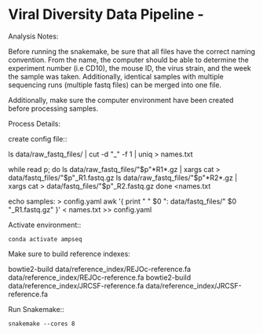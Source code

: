 Viral Diversity Data Pipeline  -
================================================

Analysis Notes:

Before running the snakemake, be sure that all files have the correct naming convention. From the name, the computer should be able to determine the experiment number (i.e CD10), the mouse ID, the virus strain, and the week the sample was taken. Additionally, identical samples with multiple sequencing runs (multiple fastq files) can be merged into one file. 

Additionally, make sure the computer environment have been created before processing samples.

Process Details:

create config file::
  
  ls data/raw_fastq_files/ | cut -d "_" -f 1 | uniq > names.txt

  while read p; do
    ls data/raw_fastq_files/"$p"*R1*.gz | xargs cat > data/fastq_files/"$p"_R1.fastq.gz
    ls data/raw_fastq_files/"$p"*R2*.gz | xargs cat > data/fastq_files/"$p"_R2.fastq.gz
  done <names.txt

  echo samples: > config.yaml
  awk '{ print "    " $0 ": data/fastq_files/" $0 "_R1.fastq.gz" }' < names.txt >> config.yaml
  

Activate environment::

    conda activate ampseq

Make sure to build reference indexes:

bowtie2-build data/reference_index/REJOc-reference.fa data/reference_index/REJOc-reference.fa
bowtie2-build data/reference_index/JRCSF-reference.fa data/reference_index/JRCSF-reference.fa



Run Snakemake::

    snakemake --cores 8
